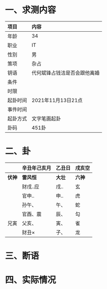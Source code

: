 # 一、求测内容
|项目|内容|
|:-|:-|
|年龄|34|
|职业|IT|
|性别|男|
|策项|杂占|
|钥语|代何斌锋占钱洁是否会跟他离婚|
|条件||
|时限||
|起卦时间|2021年11月13日21点|
|事件时间||
|起卦方式|文字笔画起卦|
|卦码|451卦|

# 二、卦
||辛丑年己亥月|乙丑日|戌亥空|
|:-|:-|:-|:-|
|**伏神**|**雷风恒**|**大壮**|**六神**|
||财戌..应|戌..|玄|
||官申..|申..|虎|
||孙午、|午、|蛇|
||官酉、震|辰、|勾|
|兄寅|父亥、|寅、|雀|
||财丑×|子、|龙|


# 三、断语

# 四、实际情况